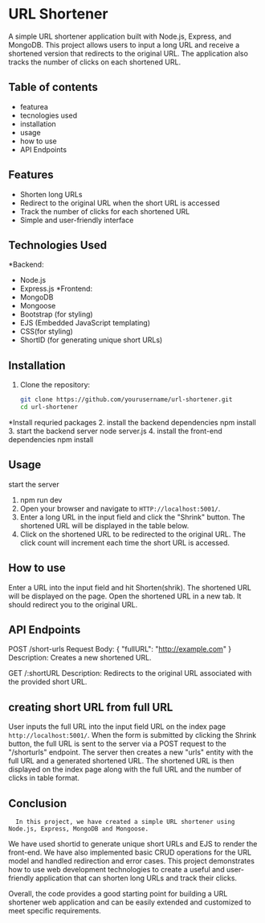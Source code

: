 # URL Shortener

A simple URL shortener application built with Node.js, Express, and MongoDB.
 This project allows users to input a long URL and receive a shortened version that redirects to the original URL.
 The application also tracks the number of clicks on each shortened URL.

## Table of contents
- featurea
- tecnologies used
- installation
- usage
- how to use
- API Endpoints

## Features

- Shorten long URLs
- Redirect to the original URL when the short URL is accessed
- Track the number of clicks for each shortened URL
- Simple and user-friendly interface

## Technologies Used
*Backend:
- Node.js
- Express.js
*Frontend:
- MongoDB
- Mongoose
- Bootstrap (for styling)
- EJS (Embedded JavaScript templating)
- CSS(for styling)
- ShortID (for generating unique short URLs)

## Installation

1. Clone the repository:
   ```bash
   git clone https://github.com/yourusername/url-shortener.git
   cd url-shortener
*Install requried packages
2. install the backend dependencies
   npm install
3. start the backend server
   node server.js
4. install the front-end dependencies
   npm install  

## Usage
start the server
1. npm run dev
2. Open your browser and navigate to `HTTP://localhost:5001/`.
3. Enter a long URL in the input field and click the "Shrink" button. The shortened URL will be displayed in the table below.
4. Click on the shortened URL to be redirected to the original URL. The click count will increment each time the short URL is accessed.

## How to use
Enter a URL into the input field and hit Shorten(shrik). The shortened URL will be displayed on the page.
Open the shortened URL in a new tab. It should redirect you to the original URL.

## API Endpoints

POST /short-urls
Request Body: { "fullURL": "http://example.com" }
Description: Creates a new shortened URL.

GET /:shortURL
Description: Redirects to the original URL associated with the provided short URL.

## creating short URL from full URL
 User inputs the full URL into the input field URL on the index page `http://localhost:5001/`. When the form is submitted by clicking the Shrink button, the full URL is sent to the server via a POST request to the "/shorturls" endpoint. The server then creates a new "urls" entity with the full URL and a generated shortened URL. The shortened URL is then displayed on the index page along with the full URL and the number of clicks in table format.

## Conclusion      
     
      In this project, we have created a simple URL shortener using Node.js, Express, MongoDB and Mongoose. 
We have used shortid to generate unique short URLs and EJS to render the front-end. 
We have also implemented basic CRUD operations for the URL model and handled redirection and error cases.
This project demonstrates how to use web development technologies to create a useful and user-friendly application that can shorten long URLs and track their clicks.

Overall, the code provides a good starting point for building a URL shortener web application and can be easily extended and customized to meet specific requirements.
